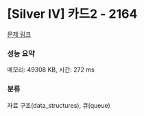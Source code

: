 # [Silver IV] 카드2 - 2164 

[문제 링크](https://www.acmicpc.net/problem/2164) 

### 성능 요약

메모리: 49308 KB, 시간: 272 ms

### 분류

자료 구조(data_structures), 큐(queue)

